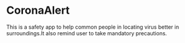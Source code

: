 # CoronaAlert
This is a safety app to help common people in locating virus better in surroundings.It also remind user to take mandatory precautions.

